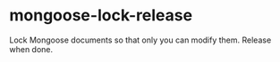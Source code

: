 # mongoose-lock-release
Lock Mongoose documents so that only you can modify them. Release when done.
